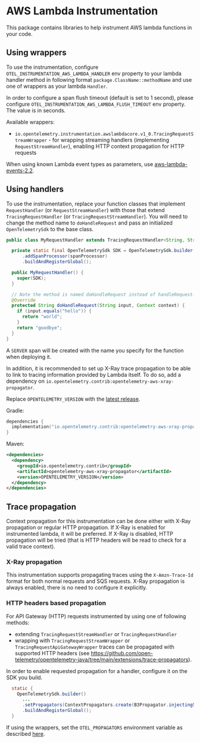 # AWS Lambda Instrumentation

This package contains libraries to help instrument AWS lambda functions in your code.

## Using wrappers

To use the instrumentation, configure `OTEL_INSTRUMENTATION_AWS_LAMBDA_HANDLER` env property to your lambda handler method in following format `package.ClassName::methodName`
and use one of wrappers as your lambda `Handler`.

In order to configure a span flush timeout (default is set to 1 second), please configure `OTEL_INSTRUMENTATION_AWS_LAMBDA_FLUSH_TIMEOUT` env property. The value is in seconds.

Available wrappers:

- `io.opentelemetry.instrumentation.awslambdacore.v1_0.TracingRequestStreamWrapper` - for wrapping streaming handlers (implementing `RequestStreamHandler`), enabling HTTP context propagation for HTTP requests

When using known Lambda event types as parameters, use [aws-lambda-events-2.2](../../aws-lambda-events-2.2/library).

## Using handlers

To use the instrumentation, replace your function classes that implement `RequestHandler` (or `RequestStreamHandler`) with those
that extend `TracingRequestHandler` (or `TracingRequestStreamHandler`). You will need to change the method name to `doHandleRequest`
and pass an initialized `OpenTelemetrySdk` to the base class.

```java
public class MyRequestHandler extends TracingRequestHandler<String, String> {

  private static final OpenTelemetrySdk SDK = OpenTelemetrySdk.builder()
      .addSpanProcessor(spanProcessor)
      .buildAndRegisterGlobal();

  public MyRequestHandler() {
    super(SDK);
  }

  // Note the method is named doHandleRequest instead of handleRequest.
  @Override
  protected String doHandleRequest(String input, Context context) {
    if (input.equals("hello")) {
      return "world";
    }
    return "goodbye";
  }
}
```

A `SERVER` span will be created with the name you specify for the function when deploying it.

In addition, it is recommended to set up X-Ray trace propagation to be able to
link to tracing information provided by Lambda itself. To do so, add a dependency on
`io.opentelemetry.contrib:opentelemetry-aws-xray-propagator`.

Replace `OPENTELEMETRY_VERSION` with the [latest
release](https://search.maven.org/search?q=g:io.opentelemetry.contrib%20AND%20a:opentelemetry-aws-xray-propagator).

Gradle:

```kotlin
dependencies {
  implementation("io.opentelemetry.contrib:opentelemetry-aws-xray-propagator:OPENTELEMETRY_VERSION")
}
```

Maven:

```xml
<dependencies>
  <dependency>
    <groupId>io.opentelemetry.contrib</groupId>
    <artifactId>opentelemetry-aws-xray-propagator</artifactId>
    <version>OPENTELEMETRY_VERSION</version>
  </dependency>
</dependencies>
```

## Trace propagation

Context propagation for this instrumentation can be done either with X-Ray propagation or regular HTTP propagation. If X-Ray is enabled for instrumented lambda, it will be preferred. If X-Ray is disabled, HTTP propagation will be tried (that is HTTP headers will be read to check for a valid trace context).

### X-Ray propagation

This instrumentation supports propagating traces using the `X-Amzn-Trace-Id` format for both normal
requests and SQS requests. X-Ray propagation is always enabled, there is no need to configure it explicitly.

### HTTP headers based propagation

For API Gateway (HTTP) requests instrumented by using one of following methods:

- extending `TracingRequestStreamHandler` or `TracingRequestHandler`
- wrapping with `TracingRequestStreamWrapper` or `TracingRequestApiGatewayWrapper`
  traces can be propagated with supported HTTP headers (see <https://github.com/open-telemetry/opentelemetry-java/tree/main/extensions/trace-propagators>).

In order to enable requested propagation for a handler, configure it on the SDK you build.

```java
  static {
    OpenTelemetrySdk.builder()
      ...
      .setPropagators(ContextPropagators.create(B3Propagator.injectingSingleHeader()))
      .buildAndRegisterGlobal();
  }
```

If using the wrappers, set the `OTEL_PROPAGATORS` environment variable as described [here](https://github.com/open-telemetry/opentelemetry-java/blob/main/sdk-extensions/autoconfigure/README.md#propagator).
